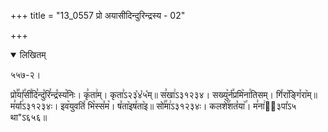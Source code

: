 +++
title = "13_0557 प्रो अयासीदिन्दुरिन्द्रस्य - 02"

+++
<details open><summary>लिखितम्</summary>

५५७-२।

प्रो꣣꣯या꣤꣯सी꣯दि꣣न्दु꣤रि꣣न्द्र꣤स्य꣥निः। कृ꣣ता꣢म्। कृता꣣ऽ२३꣡४꣡५꣡म्॥ स꣣खा꣢ऽ३१२३४। सख्यु꣥र्न꣤प्रमि꣥ना꣯तिसम्। गि꣤रा꣥ङ्गि꣤रा꣥म्॥ म꣣र्या꣢ऽ३१२३४ः। इव꣥युवति꣤ भि꣥स्स꣤म꣥। ष꣤ता꣥इष꣤ता꣥इ॥ सो꣣꣯मा꣢ऽ३१२३४ः। कलशे꣥꣯शत꣤या꣥꣯। म꣣ना꣢ऽ᳐३पा꣤ऽ५ था"ऽ६५६॥
</details>